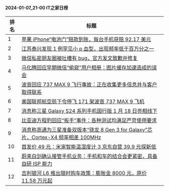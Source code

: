 #### 2024-01-07_21-00  IT之家日榜

| 排名 | 标题|
| --- | ---|
| 1 | [苹果 iPhone“电池门”赔款到账，每台手机获赔 92.17 美元](https://www.ithome.com/0/743/765.htm) |
| 2 | [江苏泰兴发现 1 例罕见小 p 血型，出现频率低于百万分之一](https://www.ithome.com/0/743/758.htm) |
| 3 | [微信私密朋友圈被吐槽有 bug，官方发文致歉并修复](https://www.ithome.com/0/743/790.htm) |
| 4 | [马化腾回应早期微信“偷窥”用户相册：图片缓存加速造成的误会](https://www.ithome.com/0/743/821.htm) |
| 5 | [波音回应 737 MAX 9 飞行事故：正在收集更多信息并与客户取得联系](https://www.ithome.com/0/743/759.htm) |
| 6 | [美国联邦航空局下令停飞 171 架波音 737 MAX 9 飞机](https://www.ithome.com/0/743/766.htm) |
| 7 | [消息称三星 Galaxy S24 系列手机国行版 1 月 18 日亮相线下](https://www.ithome.com/0/743/755.htm) |
| 8 | [比亚迪方程豹回应“扳手”事件：各种测试均满足严苛使用要求](https://www.ithome.com/0/743/824.htm) |
| 9 | [消息称高通为三星准备双版本“骁龙 8 Gen 3 for Galaxy”芯片，Cortex-X4 频率相差 100MHz](https://www.ithome.com/0/743/768.htm) |
| 10 | [首发价 49 元：米家智能温湿度计 3 京东自营 39.9 元探新低](https://www.ithome.com/0/743/800.htm) |
| 11 | [蔚来白剑确认接管手机业务：手机和车的结合会更紧密，具备自研 ISP 能力](https://www.ithome.com/0/743/763.htm) |
| 12 | [吉利银河 L6 推出限时购车政策：膨胀金 8000 元，原价 11.58 万元起](https://www.ithome.com/0/743/786.htm) |
